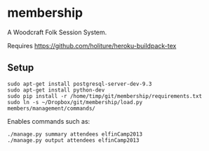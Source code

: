 membership
==========

A Woodcraft Folk Session System.


Requires https://github.com/holiture/heroku-buildpack-tex

Setup
-----
    sudo apt-get install postgresql-server-dev-9.3
    sudo apt-get install python-dev
    sudo pip install -r /home/timp/git/membership/requirements.txt
    sudo ln -s ~/Dropbox/git/membership/load.py members/management/commands/


Enables commands such as:

    ./manage.py summary attendees elfinCamp2013
    ./manage.py output attendees elfinCamp2013